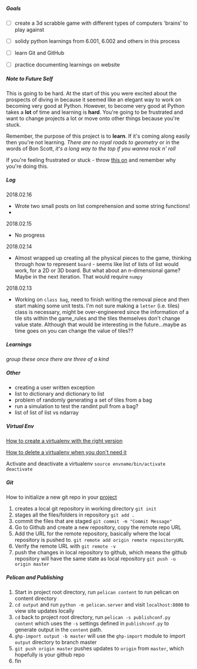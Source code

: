 ##### Goals

- [ ] create a 3d scrabble game with different types of computers 'brains' to play against
- [ ] solidy python learnings from 6.001, 6.002 and others in this process
- [ ] learn Git and GitHub
- [ ] practice documenting learnings on website


##### Note to Future Self
This is going to be hard. At the start of this you were excited about the prospects of diving in because it seemed like an elegant way to work on becoming very good at Python. However, to become very good at Python takes a **lot** of time and learning is **hard**. You're going to be frustrated and want to change projects a lot or move onto other things because you're stuck.

Remember, the purpose of this project is to **learn**. If it's coming along easily then you're not learning. *There are no royal roads to geometry* or in the words of Bon Scott, *it's a long way to the top if you wanna rock n' roll*

If you're feeling frustrated or stuck - throw [this on](https://www.youtube.com/watch?v=-sUXMzkh-jI) and remember why you're doing this.


##### Log

2018.02.16 
- Wrote two small posts on list comprehension and some string functions!
- 

2018.02.15 
- No progress

2018.02.14 
- Almost wrapped up creating all the physical pieces to the game, thinking through how to represent `board` - seems like list of lists of list would work, for a 2D or 3D board. But what about an n-dimensional game? Maybe in the next iteration. That would require `numpy`

2018.02.13 
- Working on `class bag`, need to finish writing the removal piece and then start making some unit tests. I'm not sure making a `letter` (i.e. tiles) class is necessary, might be over-engineered since the information of a tile sits within the game_rules and the tiles themselves don't change value state. Although that would be interesting in the future...maybe as time goes on you can change the value of tiles?? 



##### Learnings
*group these once there are three of a kind*

##### Other
- creating a user written exception
- list to dictionary and dictionary to list
- problem of randomly generating a set of tiles from a bag
- run a simulation to test the randint pull from a bag?
- list of list of list vs ndarray

##### Virtual Env
[How to create a virtualenv with the right version](https://packaging.python.org/guides/installing-using-pip-and-virtualenv/)

[How to delete a virtualenv when you don't need it](https://stackoverflow.com/questions/11005457/how-do-i-remove-delete-a-virtualenv)

Activate and deactivate a virtualenv
	`source envname/bin/activate`
	`deactivate`


##### Git
How to initialize a new git repo in your [project](https://help.github.com/articles/adding-an-existing-project-to-github-using-the-command-line/)
1. creates a local git repository in working directory
		`git init` 
2. stages all the files/folders in repository
		`git add .` 
3. commit the files that are staged
		`git commit -m "Commit Message"`
4. Go to Github and create a new repository, copy the remote repo URL
5. Add the URL for the remote repository, basically where the local repository is pushed to.
		`git remote add origin remote repositoryURL`
6. Verify the remote URL with
		`git remote -v`
7. push the changes in local repository to github, which means the github repository will have the same state as local repository
		`git push -u origin master`


##### Pelican and Publishing
1. Start in project root directory, run `pelican content` to run pelican on content directory
2. `cd output` and run `python -m pelican.server` and visit `localhost:8000` to view site updates locally
3. `cd` back to project root directory, run `pelican -s publishconf.py content` which uses the `-s` settings defined in `publishconf.py` to generate output in the `content` path.
4. `ghp-import output -b master` will use the `ghp-import` module to import `output` directory to branch master
5. `git push origin master` pushes updates to `origin` from `master`, which hopefully is your github repo
6. fin

